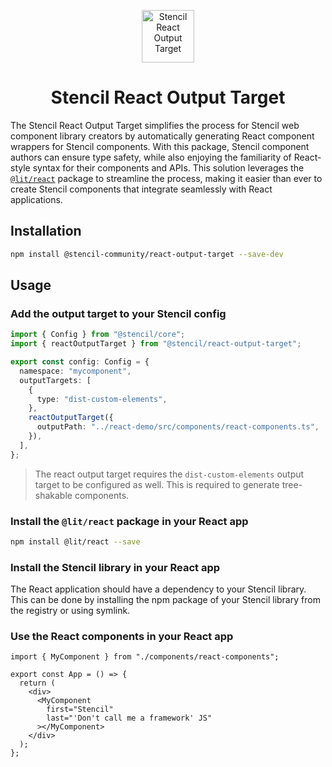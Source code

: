 <p align="center">
  <a href="#">
    <img alt="Stencil React Output Target" src="https://github.com/sean-perkins/stencil-react-output-target/blob/main/.github/logo.png?raw=true" width="84" />
  </a>
</p>

<h1 align="center">
  Stencil React Output Target
</h1>

<p align="center">

The Stencil React Output Target simplifies the process for Stencil web component library creators by automatically generating React component wrappers for Stencil components. With this package, Stencil component authors can ensure type safety, while also enjoying the familiarity of React-style syntax for their components and APIs. This solution leverages the [`@lit/react`](https://www.npmjs.com/package/@lit/react) package to streamline the process, making it easier than ever to create Stencil components that integrate seamlessly with React applications.

</p>

## Installation

```bash
npm install @stencil-community/react-output-target --save-dev
```

## Usage

### Add the output target to your Stencil config

```ts
import { Config } from "@stencil/core";
import { reactOutputTarget } from "@stencil/react-output-target";

export const config: Config = {
  namespace: "mycomponent",
  outputTargets: [
    {
      type: "dist-custom-elements",
    },
    reactOutputTarget({
      outputPath: "../react-demo/src/components/react-components.ts",
    }),
  ],
};
```

> The react output target requires the `dist-custom-elements` output target to be configured as well. This is required to generate tree-shakable components.

### Install the `@lit/react` package in your React app

```bash
npm install @lit/react --save
```

### Install the Stencil library in your React app

The React application should have a dependency to your Stencil library. This can be done by installing the npm package of your Stencil library from the registry or using symlink.

### Use the React components in your React app

```tsx
import { MyComponent } from "./components/react-components";

export const App = () => {
  return (
    <div>
      <MyComponent
        first="Stencil"
        last="'Don't call me a framework' JS"
      ></MyComponent>
    </div>
  );
};
```
